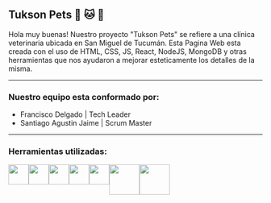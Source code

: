 <h2 class="h2">Tukson Pets 🐶 🐱 💉</h2>
Hola muy buenas! Nuestro proyecto "Tukson Pets" se refiere a una clínica veterinaria ubicada en San Miguel de Tucumán. Esta Pagina Web esta creada con el uso de HTML, CSS, JS, React, NodeJS, MongoDB y otras herramientas que nos ayudaron a mejorar esteticamente los detalles de la misma. 
<hr>
<h3>Nuestro equipo esta conformado por:</h3> 
<ul>
  <li> 
  Francisco Delgado | Tech Leader
  </li>
<li> 
  Santiago Agustin Jaime | Scrum Master
  </li>
  </ul>
  <hr>
  <h3>Herramientas utilizadas:</h3>
  <div style="display: flex;">
  <img src='https://upload.wikimedia.org/wikipedia/commons/thumb/6/61/HTML5_logo_and_wordmark.svg/170px-HTML5_logo_and_wordmark.svg.png' width='40px'>
  <img src='https://upload.wikimedia.org/wikipedia/commons/thumb/d/d5/CSS3_logo_and_wordmark.svg/1452px-CSS3_logo_and_wordmark.svg.png' width='40px'>
  <img src='https://www.drupal.org/files/project-images/bootstrap5.jpeg' width='40px'>
  <img src='https://upload.wikimedia.org/wikipedia/commons/thumb/9/99/Unofficial_JavaScript_logo_2.svg/1200px-Unofficial_JavaScript_logo_2.svg.png' width='40px'>
  <img src='https://upload.wikimedia.org/wikipedia/commons/thumb/a/a7/React-icon.svg/2300px-React-icon.svg.png' width='40px'>
  <img src='https://upload.wikimedia.org/wikipedia/commons/thumb/d/d9/Node.js_logo.svg/2560px-Node.js_logo.svg.png' width='60px'>
  <img src='https://upload.wikimedia.org/wikipedia/commons/thumb/9/93/MongoDB_Logo.svg/2560px-MongoDB_Logo.svg.png' width='60px'>
  </div>
